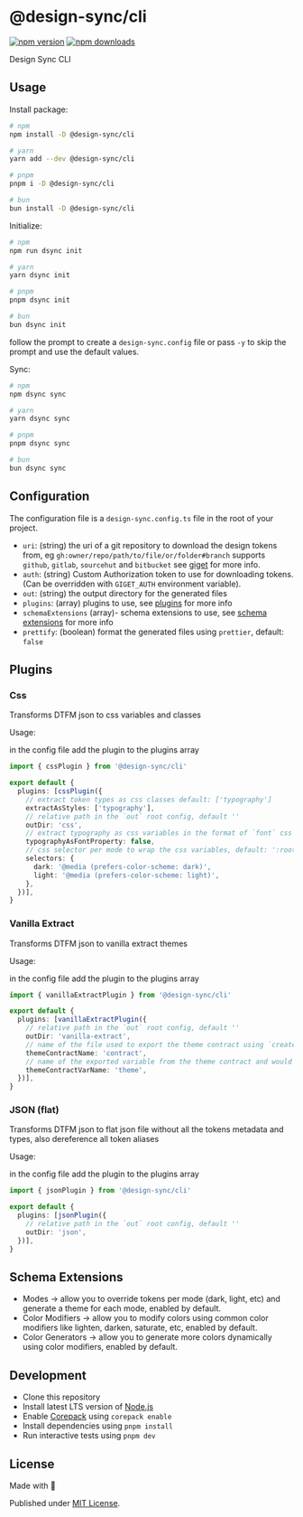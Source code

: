 # @design-sync/cli

[![npm version][npm-version-src]][npm-version-href]
[![npm downloads][npm-downloads-src]][npm-downloads-href]
<!-- [![bundle][bundle-src]][bundle-href]
[![Codecov][codecov-src]][codecov-href] -->

Design Sync CLI

## Usage

Install package:

```sh
# npm
npm install -D @design-sync/cli

# yarn
yarn add --dev @design-sync/cli

# pnpm
pnpm i -D @design-sync/cli

# bun
bun install -D @design-sync/cli
```

Initialize:

```sh
# npm
npm run dsync init

# yarn
yarn dsync init

# pnpm
pnpm dsync init

# bun
bun dsync init
```

follow the prompt to create a `design-sync.config` file or pass `-y` to skip the prompt and use the default values.

Sync:
  
```sh
# npm
npm dsync sync

# yarn
yarn dsync sync

# pnpm
pnpm dsync sync

# bun
bun dsync sync
```

## Configuration

The configuration file is a `design-sync.config.ts` file in the root of your project.

- `uri`: (string) the uri of a git repository to download the design tokens from, eg `gh:owner/repo/path/to/file/or/folder#branch` supports `github`, `gitlab`, `sourcehut` and `bitbucket` see [giget](https://github.com/unjs/giget) for more info.
- `auth`: (string) Custom Authorization token to use for downloading tokens. (Can be overridden with `GIGET_AUTH` environment variable).
- `out`: (string) the output directory for the generated files
- `plugins`: (array) plugins to use, see [plugins](#plugins) for more info
- `schemaExtensions` (array)- schema extensions to use, see [schema extensions](#schema-extensions) for more info
- `prettify`: (boolean) format the generated files using `prettier`, default: `false`

## Plugins

### Css

Transforms DTFM json to css variables and classes

Usage:

in the config file add the plugin to the plugins array

```ts
import { cssPlugin } from '@design-sync/cli'

export default {
  plugins: [cssPlugin({
    // extract token types as css classes default: ['typography']
    extractAsStyles: ['typography'],
    // relative path in the `out` root config, default ''
    outDir: 'css',
    // extract typography as css variables in the format of `font` css property, default: false
    typographyAsFontProperty: false,
    // css selector per mode to wrap the css variables, default: ':root'
    selectors: {
      dark: '@media (prefers-color-scheme: dark)',
      light: '@media (prefers-color-scheme: light)',
    },
  })],
}
```

### Vanilla Extract

Transforms DTFM json to vanilla extract themes

Usage:

in the config file add the plugin to the plugins array

```ts
import { vanillaExtractPlugin } from '@design-sync/cli'

export default {
  plugins: [vanillaExtractPlugin({
    // relative path in the `out` root config, default ''
    outDir: 'vanilla-extract',
    // name of the file used to export the theme contract using `createThemeContract`, default: 'contract.css.ts'
    themeContractName: 'contract',
    // name of the exported variable from the theme contract and would also be used to reference the tokens, default: 'vars'
    themeContractVarName: 'theme',
  })],
}
```

### JSON (flat)

Transforms DTFM json to flat json file without all the tokens metadata and types, also dereference all token aliases

Usage:

in the config file add the plugin to the plugins array

```ts
import { jsonPlugin } from '@design-sync/cli'

export default {
  plugins: [jsonPlugin({
    // relative path in the `out` root config, default ''
    outDir: 'json',
  })],
}
```

## Schema Extensions

- Modes -> allow you to override tokens per mode (dark, light, etc) and generate a theme for each mode, enabled by default.
- Color Modifiers -> allow you to modify colors using common color modifiers like lighten, darken, saturate, etc, enabled by default.
- Color Generators  -> allow you to generate more colors dynamically using color modifiers, enabled by default.

## Development

- Clone this repository
- Install latest LTS version of [Node.js](https://nodejs.org/en/)
- Enable [Corepack](https://github.com/nodejs/corepack) using `corepack enable`
- Install dependencies using `pnpm install`
- Run interactive tests using `pnpm dev`

## License

Made with 💛

Published under [MIT License](./LICENSE).

<!-- Badges -->

[npm-version-src]: https://img.shields.io/npm/v/@design-sync/cli?style=flat&colorA=18181B&colorB=F0DB4F
[npm-version-href]: https://npmjs.com/package/@design-sync/cli
[npm-downloads-src]: https://img.shields.io/npm/dm/@design-sync/cli?style=flat&colorA=18181B&colorB=F0DB4F
[npm-downloads-href]: https://npmjs.com/package/@design-sync/cli
<!-- [codecov-src]: https://img.shields.io/codecov/c/gh/unjs/@design-sync/cli/main?style=flat&colorA=18181B&colorB=F0DB4F
[codecov-href]: https://codecov.io/gh/unjs/@design-sync/cli
[bundle-src]: https://img.shields.io/bundlephobia/minzip/@design-sync/cli?style=flat&colorA=18181B&colorB=F0DB4F
[bundle-href]: https://bundlephobia.com/result?p=@design-sync/cli -->
